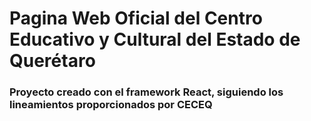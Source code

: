 # Pagina Web Oficial del Centro Educativo y Cultural del Estado de Querétaro

### Proyecto creado con el framework React, siguiendo los lineamientos proporcionados por CECEQ